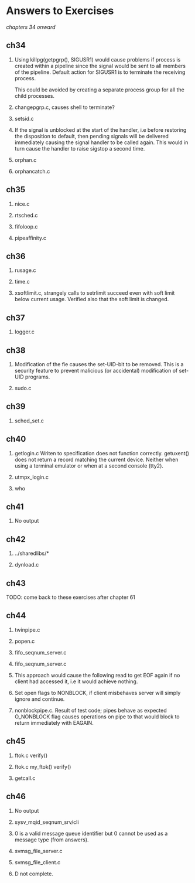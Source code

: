 Answers to Exercises 
====================

_chapters 34 onward_

ch34
----
1. Using killpg(getpgrp(), SIGUSR1) would cause problems if process is created
   within a pipeline since the signal would be sent to all members of the
   pipeline. Default action for SIGUSR1 is to terminate the receiving process.

   This could be avoided by creating a separate process group for all the child
   processes.

2. changepgrp.c, causes shell to terminate?

3. setsid.c

4. If the signal is unblocked at the start of the handler, i.e before restoring
   the disposition to default, then pending signals will be delivered
   immediately causing the signal handler to be called again. This would in turn
   cause the handler to raise sigstop a second time.

5. orphan.c

6. orphancatch.c

ch35
----
1. nice.c

2. rtsched.c

3. fifoloop.c

4. pipeaffinity.c

ch36
----
1. rusage.c

2. time.c

3. xsoftlimit.c, strangely calls to setrlimit succeed even with soft limit below
   current usage. Verified also that the soft limit is changed.

ch37
----
1. logger.c

ch38
----
1. Modification of the fie causes the set-UID-bit to be removed. This is a
   security feature to prevent malicious (or accidental) modification of set-UID programs.

2. sudo.c

ch39
----
1. sched_set.c

ch40
----
1. getlogin.c Writen to specification does not function correctly. getuxent()
   does not return a record matching the current device. Neither when using a
   terminal emulator or when at a second console (tty2).

2. utmpx_login.c

3. who

ch41
----
1. No output

ch42
----
1. ../sharedlibs/*

2. dynload.c

ch43
----

TODO: come back to these exercises after chapter 61

ch44
----
1. twinpipe.c

2. popen.c

3. fifo_seqnum_server.c

4. fifo_seqnum_server.c

5. This approach would cause the following read to get EOF again if no client
   had accessed it, i.e it would achieve nothing.

6. Set open flags to NONBLOCK, if client misbehaves server will simply ignore
   and continue.

7. nonblockpipe.c. Result of test code; pipes behave as expected  O_NONBLOCK
   flag causes operations on pipe to that would block to return immediately with
   EAGAIN. 

ch45
----
1. ftok.c verify()

2. ftok.c my_ftok() verify()

3. getcall.c

ch46
----
1. No output

2. sysv_mqid_seqnum_srv/cli

3. 0 is a valid message queue identifier but 0 cannot be used as a message type
   (from answers).

4. svmsg_file_server.c

5. svmsg_file_client.c

6. D not complete.
